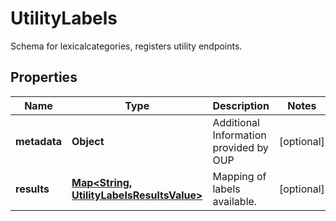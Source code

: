 

# UtilityLabels

Schema for lexicalcategories, registers utility endpoints.

## Properties

| Name | Type | Description | Notes |
|------------ | ------------- | ------------- | -------------|
|**metadata** | **Object** | Additional Information provided by OUP |  [optional] |
|**results** | [**Map&lt;String, UtilityLabelsResultsValue&gt;**](UtilityLabelsResultsValue.md) | Mapping of labels available. |  [optional] |



